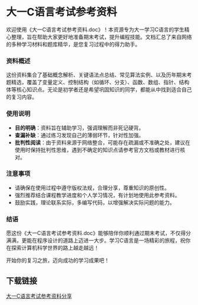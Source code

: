# 大一C语言考试参考资料

欢迎使用《大一C语言考试参考资料.doc》！本资源专为大一学习C语言的学生精心整理，旨在帮助大家更好地准备期末考试，提升编程技能。文档汇总了来自网络的多种学习材料和题库精华，是您复习过程中的得力助手。

### 资料概述

这份资料集合了基础概念解析、关键语法点总结、常见算法实例、以及历年期末考题精选，覆盖了变量定义、控制结构（如循环、分支）、函数、数组、指针、结构体等核心知识点。无论是初学者还是希望巩固知识的同学，都能从中找到适合自己的复习内容。

### 使用说明

- **目的明确**：资料旨在辅助学习，强调理解而非死记硬背。
- **查漏补缺**：通过练习发现自己的薄弱环节，针对性加强。
- **批判性阅读**：由于资料来源于网络整合，可能存在疏漏或不准确之处，建议在使用时保持批判性思维，遇到不确定的知识点请参考官方文档或教材进行核对。

### 注意事项

- 请确保在使用过程中遵守版权法规，合理分享，尊重知识的原创性。
- 强烈推荐结合课程教学进度和个人学习情况，有计划地使用此参考资料。
- 鼓励实践，理论联系实际，多编写代码，以增强解决实际问题的能力。

### 结语

愿这份《大一C语言考试参考资料.doc》能够陪伴你顺利通过期末考试，不仅得分满满，更能在程序设计的道路上迈进一大步。学习C语言是一场精彩的旅程，祝你在探索计算机科学世界的路上越走越远！

开始你的复习之旅，迈向成功的学习成果吧！

## 下载链接

[大一C语言考试参考资料分享](https://pan.quark.cn/s/8a847075f50d)